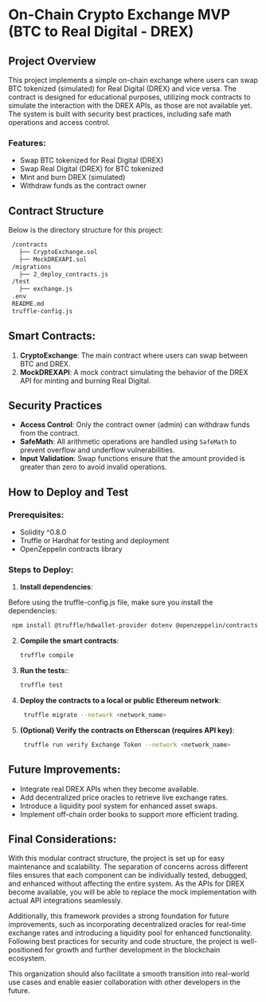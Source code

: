 # On-Chain Crypto Exchange MVP (BTC to Real Digital - DREX)

## Project Overview

This project implements a simple on-chain exchange where users can swap BTC tokenized (simulated) for Real Digital (DREX) and vice versa. The contract is designed for educational purposes, utilizing mock contracts to simulate the interaction with the DREX APIs, as those are not available yet. The system is built with security best practices, including safe math operations and access control.

### Features:
- Swap BTC tokenized for Real Digital (DREX)
- Swap Real Digital (DREX) for BTC tokenized
- Mint and burn DREX (simulated)
- Withdraw funds as the contract owner

## Contract Structure

Below is the directory structure for this project:

   ```bash
	/contracts
	  ├── CryptoExchange.sol
	  ├── MockDREXAPI.sol
	/migrations
	  ├── 2_deploy_contracts.js
	/test
	  ├── exchange.js
	.env
	README.md
	truffle-config.js
   ```

## Smart Contracts:
1. **CryptoExchange**: The main contract where users can swap between BTC and DREX.
2. **MockDREXAPI**: A mock contract simulating the behavior of the DREX API for minting and burning Real Digital.

## Security Practices

- **Access Control**: Only the contract owner (admin) can withdraw funds from the contract.
- **SafeMath**: All arithmetic operations are handled using `SafeMath` to prevent overflow and underflow vulnerabilities.
- **Input Validation**: Swap functions ensure that the amount provided is greater than zero to avoid invalid operations.

## How to Deploy and Test

### Prerequisites:
- Solidity ^0.8.0
- Truffle or Hardhat for testing and deployment
- OpenZeppelin contracts library

### Steps to Deploy:

1. **Install dependencies**:

Before using the truffle-config.js file, make sure you install the dependencies:

   ```bash
	npm install @truffle/hdwallet-provider dotenv @openzeppelin/contracts truffle-plugin-verify
   ```

2. **Compile the smart contracts**:
   ```bash
   truffle compile
   ```

3. **Run the tests:**:
   ```bash
   truffle test
   ```

4. **Deploy the contracts to a local or public Ethereum network**:
   ```bash
	truffle migrate --network <network_name>
   ```

5. **(Optional) Verify the contracts on Etherscan (requires API key)**:
   ```bash
	truffle run verify Exchange Token --network <network_name>
   ```

## Future Improvements:
- Integrate real DREX APIs when they become available.
- Add decentralized price oracles to retrieve live exchange rates.
- Introduce a liquidity pool system for enhanced asset swaps.
- Implement off-chain order books to support more efficient trading.

## Final Considerations:

With this modular contract structure, the project is set up for easy maintenance and scalability. The separation of concerns across different files ensures that each component can be individually tested, debugged, and enhanced without affecting the entire system. As the APIs for DREX become available, you will be able to replace the mock implementation with actual API integrations seamlessly.

Additionally, this framework provides a strong foundation for future improvements, such as incorporating decentralized oracles for real-time exchange rates and introducing a liquidity pool for enhanced functionality. Following best practices for security and code structure, the project is well-positioned for growth and further development in the blockchain ecosystem.

This organization should also facilitate a smooth transition into real-world use cases and enable easier collaboration with other developers in the future.